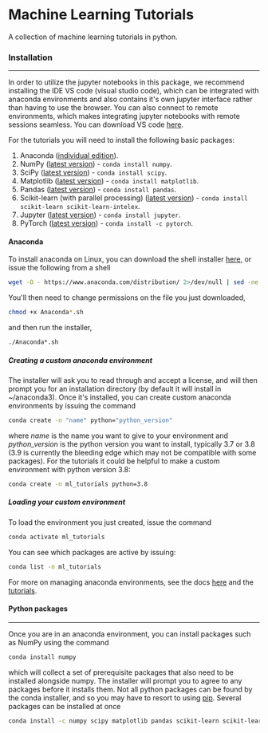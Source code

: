 # Machine Learning Tutorials

A collection of machine learning tutorials in python.

### Installation
----------------
In order to utilize the jupyter notebooks in this package, we recommend installing the IDE VS code (visual studio code), which can be integrated with anaconda environments and also contains it's own jupyter interface rather than having to use the browser.  You can also connect to remote environments, which makes integrating jupyter notebooks with remote sessions seamless.  You can download VS code [here](https://code.visualstudio.com/download).

For the tutorials you will need to install the following basic packages:
1. Anaconda ([individual edition](https://www.anaconda.com/products/individual)).
2. NumPy ([latest version](https://numpy.org/)) - `conda install numpy`.
3. SciPy ([latest version](https://scipy.org/)) - `conda install scipy`.
4. Matplotlib ([latest version](https://matplotlib.org/)) - `conda install matplotlib`.
5. Pandas ([latest version](https://pandas.pydata.org/)) - `conda install pandas`.
6. Scikit-learn (with parallel processing) ([latest version](https://scikit-learn.org/stable/index.html)) - `conda install scikit-learn scikit-learn-intelex`.
7. Jupyter ([latest version](https://jupyter.org/)) - `conda install jupyter`.
8. PyTorch ([latest version](https://pytorch.org/)) - `conda install -c pytorch`.

#### Anaconda
To install anaconda on Linux, you can download the shell installer [here](https://www.anaconda.com/products/individual), or issue the following from a shell
```bash
wget -O - https://www.anaconda.com/distribution/ 2>/dev/null | sed -ne 's@.*\(https:\/\/repo\.anaconda\.com\/archive\/Anaconda3-.*-Linux-x86_64\.sh\)\">64-Bit (x86) Installer.*@\1@p' | xargs wget
```
You'll then need to change permissions on the file you just downloaded,
```bash
chmod +x Anaconda*.sh
```
and then run the installer,
```bash
./Anaconda*.sh
```
##### Creating a custom anaconda environment
The installer will ask you to read through and accept a license, and will then prompt you for an installation directory (by default it will install in ~/anaconda3).  Once it's installed, you can create custom anaconda environments by issuing the command
```bash
conda create -n "name" python="python_version"
```
where *name* is the name you want to give to your environment and *python_version* is the python version you want to install, typically 3.7 or 3.8 (3.9 is currently the bleeding edge which may not be compatible with some packages).  For the tutorials it could be helpful to make a custom environment with python version 3.8:
```bash
conda create -n ml_tutorials python=3.8
```
##### Loading your custom environment
To load the environment you just created, issue the command
```bash
conda activate ml_tutorials
```
You can see which packages are active by issuing:
```bash
conda list -n ml_tutorials
```
For more on managing anaconda environments, see the docs [here](https://docs.conda.io/projects/conda/en/latest/index.html) and the [tutorials](https://docs.anaconda.com/anaconda/navigator/tutorials/index.html).
#### Python packages
--------------------
Once you are in an anaconda environment, you can install packages such as NumPy using the command
```bash
conda install numpy
```
which will collect a set of prerequisite packages that also need to be installed alongside numpy.  The installer will prompt you to agree to any packages before it installs them.  Not all python packages can be found by the conda installer, and so you may have to resort to using [pip](https://pypi.org/project/pip/).  Several packages can be installed at once
```bash
conda install -c numpy scipy matplotlib pandas scikit-learn scikit-learn-intelex jupyter pytorch
```

